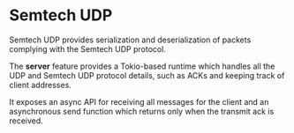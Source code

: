 # Semtech UDP

Semtech UDP provides serialization and deserialization of packets complying
with the Semtech UDP protocol.

The **server** feature provides a Tokio-based runtime which handles  all the
UDP and Semtech UDP protocol details, such as ACKs and keeping track of client
addresses. 

It exposes an async API for receiving all messages for the client
and an asynchronous send function which returns only when the transmit ack is
received.